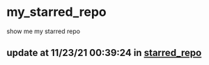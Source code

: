 # my_starred_repo
show me my starred repo

update at 11/23/21 00:39:24 in [starred_repo](./index.html)
---

